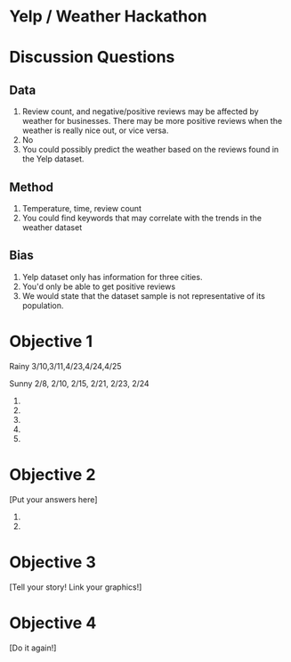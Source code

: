 # Yelp / Weather Hackathon

# Discussion Questions

## Data

1. Review count, and negative/positive reviews may be affected by weather for businesses. There may be more positive reviews when the weather is really nice out, or vice versa.
2. No
3. You could possibly predict the weather based on the reviews found in the Yelp dataset.

## Method

1. Temperature, time, review count
2. You could find keywords that may correlate with the trends in the weather dataset

## Bias

1. Yelp dataset only has information for three cities.
2. You'd only be able to get positive reviews
3. We would state that the dataset sample is not representative of its population.

# Objective 1

Rainy
3/10,3/11,4/23,4/24,4/25


Sunny
2/8, 2/10, 2/15, 2/21, 2/23, 2/24


1.
2.
3.
4.
5.

# Objective 2
[Put your answers here]

1.
2.


# Objective 3

[Tell your story!  Link your graphics!]

# Objective 4

[Do it again!]


